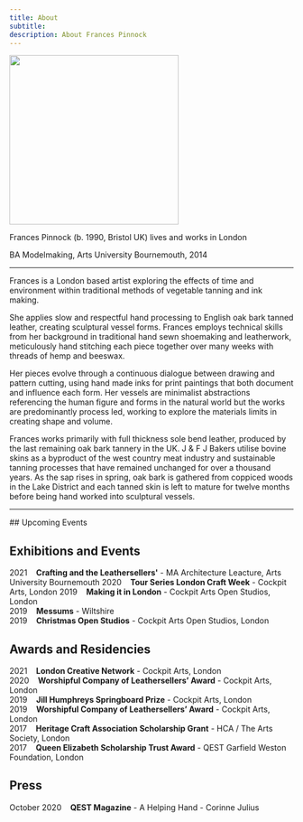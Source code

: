 ```yaml
---
title: About
subtitle: 
description: About Frances Pinnock
---
```


<img src="/images/new/about/portrait.jpg" width="300">

Frances Pinnock (b. 1990, Bristol UK) lives and works in London

BA Modelmaking, Arts University Bournemouth, 2014 

<hr />

Frances is a London based artist exploring the effects of time and environment within traditional methods of vegetable tanning and ink making.

She applies slow and respectful hand processing to English oak bark tanned leather, creating sculptural vessel forms. Frances employs technical skills from her background in traditional hand sewn shoemaking and leatherwork, meticulously hand stitching each piece together over many weeks with threads of hemp and beeswax. 

Her pieces evolve through a continuous dialogue between drawing and pattern cutting, using hand made inks for print paintings that both document and influence each form. Her vessels are minimalist abstractions referencing the human figure and forms in the natural world but the works are predominantly process led, working to explore the materials limits in creating shape and volume.

Frances works primarily with full thickness sole bend leather, produced by the last remaining oak bark tannery in the UK. J & F J Bakers utilise bovine skins as a byproduct of the west country meat industry and sustainable tanning processes that have remained unchanged for over a thousand years. As the sap rises in spring, oak bark is gathered from coppiced woods in the Lake District and each tanned skin is left to mature for twelve months before being hand worked into sculptural vessels.
 

<hr />
## Upcoming Events
  

## Exhibitions and Events
2021&nbsp;&nbsp;&nbsp; **Crafting and the Leathersellers'** - MA Architecture Leacture, Arts University Bournemouth
2020&nbsp;&nbsp;&nbsp; **Tour Series London Craft Week** - Cockpit Arts, London
2019&nbsp;&nbsp;&nbsp; **Making it in London** - Cockpit Arts Open Studios, London  
2019&nbsp;&nbsp;&nbsp; **Messums** - Wiltshire  
2019&nbsp;&nbsp;&nbsp; **Christmas Open Studios** - Cockpit Arts Open Studios, London  

## Awards and Residencies
2021&nbsp;&nbsp;&nbsp; **London Creative Network** - Cockpit Arts, London  
2020&nbsp;&nbsp;&nbsp; **Worshipful Company of Leathersellers’ Award** - Cockpit Arts, London  
2019&nbsp;&nbsp;&nbsp; **Jill Humphreys Springboard Prize** - Cockpit Arts, London  
2019&nbsp;&nbsp;&nbsp; **Worshipful Company of Leathersellers’ Award** - Cockpit Arts, London  
2017&nbsp;&nbsp;&nbsp; **Heritage Craft Association Scholarship Grant** - HCA / The Arts Society, London  
2017&nbsp;&nbsp;&nbsp; **Queen Elizabeth Scholarship Trust Award** - QEST Garfield Weston Foundation, London 

## Press
October 2020&nbsp;&nbsp;&nbsp; **QEST Magazine** - A Helping Hand - Corinne Julius 
